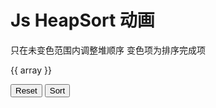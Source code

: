 # Js HeapSort 动画

<div class='preview'>
  <transition-group name="list-complete" tag="div">
    <template v-for="(items, idx) in arrObj">
        <template v-for='item in items'>
            <div :key='item.key' class="list-complete-item" :class="item.type" :style="{width: `${bitWidth * item.width}%`}">
                <div :key='item.valKey' class='item-inner' :class="{fixed: idx >= fixedAfter}">{{ item.value }}</div>
                <div class="connect-line" v-if='idx > 0 && item.lineScale' :style='{transform: `scaleX(${(item.lineScale)})`}' @click='switchWithParent(idx)'></div>
            </div>
        </template>
    </template>
  </transition-group>
</div>

只在未变色范围内调整堆顺序
变色项为排序完成项

{{ array }}

<div>
    <button :disabled='loading.sort' @click='resetData'>Reset</button>
    <button :disabled='loading.sort' @click='sort'>Sort</button>
</div>

<script>
import './style.css'
import { heap, hyphenate, log2, lineId, idx2ab, getParentId, getChildIds } from './utils'
import { genShuffled } from './CONSTANTS'

const wait = (timeout = 210) => new Promise(r => setTimeout(r, timeout))

export default {
    name: 'ani-heap-sort',
    data() {
        return {
            arrObj: [],
            fixedAfter: Infinity,
            loading: {
                sort: false,
                reset: false
            }
        }
    },
    computed: {
        height() {
            if (this.arrObj.length === 0) return '-'
            return lineId(this.arrObj.length - 1) + 1
        },
        bitWidth() {
            if (this.arrObj.length === 0) return '-'
            return Math.floor(100000 / Math.pow(2, this.height - 1)) / 1000
        },
        array() {
            return this.arrObj.map(items => +(items.find(item => item.type === 'value').value))
        }
    },
    methods: {
        resetData() {
            this.arrObj = this.genArrObj(genShuffled())
        },
        switchAB(i1, i2) {
            const [a, b] = [i1, i2].map(i => this.arrObj[i].find(item => item.type==='value'));
            const [newB, newA] = [a,b].map(({key, value})=>({key, value}))
            Object.assign(a, newA)
            Object.assign(b, newB)
        },
        switchWithParent(idx) {
            const parentId = getParentId(idx)
            if (parentId < 0) return
            this.switchAB(parentId, idx)
        },
        getHeight(array) {
            return lineId(array.length - 1) + 1
        },
        genArrObj(array) {
            const height = this.getHeight(array)
            return array.map((str, idx) => {
                // 使用可计算的公式, 忽略性能
                const lastIdx = array.slice(0, idx).lastIndexOf(str)
                const key = lastIdx === -1 ? `${str}` : `${str}-${idx}`

                const [a, b] = idx2ab(idx)
                const intervalLength = Math.pow(2, height - (a + 1)) - 1
                const siderLength = intervalLength / 2
                const isFirst = b === 0
                const isLast = idx2ab(idx + 1)[1] === 0
                const isLeft = b % 2 === 0
                const lineScale = (isLeft ? 1 : -1) * ((intervalLength + .8) / 2)

                const item = [{
                    key,
                    value: str,
                    width: 1,
                    type: 'value'
                },{
                    key: `${idx}-r`,
                    width: isLast ? siderLength : intervalLength,
                    type: 'blank',
                    lineScale
                }]
                if (isFirst) {
                    item.unshift({
                        value: ' ',
                        key: `${idx}-l`,
                        width: siderLength,
                        type: 'blank'
                    })
                }
                return item
            })
        },
        async maxHeapify(start, end) {
            const dad = start
            let son = dad * 2 + 1
            if (son >= end) return
            const [left, right] = [son, son+1].map(i => this.array[i])
            if (son + 1 < end && left < right) {
                son += 1
            }
            const [a, b] = [dad, son].map(i => this.array[i])
            if (a <= b) {
                await this.switchAB(dad, son)
                await wait()
    			await this.maxHeapify(son, end);
            }
        },
        async sort() {
            this.loading.sort = true
            const length = this.arrObj.length
            for (let i = Math.floor(length / 2) - 1; i >= 0 ; i--) {
                await this.maxHeapify(i, length)
            }
            for (let i = length - 1; i > 0; i--) {
                await this.switchAB(0, i)
                this.fixedAfter = i
                await wait()
    			await this.maxHeapify(0, i);
            }
            this.loading.sort = false
        }
    },
    mounted() {
        this.resetData()
    }
}
</script>

<style scoped>
.preview{
    position: sticky;
    top: 60px;
}
.list-complete-item {
  transition: all .2s;
  display: flex;
  min-height: 1.4em;
  height: 1.4em;
  line-height: 1.4em;
  float: left;
  justify-content: center;
  align-items: center;
  padding: .5em 0;
  position: relative
}
.item-inner {
  border-radius: 5px;
  box-shadow:inset 0 0 1px #333;
  cursor: pointer;
  min-width: 1.5em;
  text-align: center;
  position: relative
}
.list-complete-move .connect-line{
    display: none;
}
.connect-line{
    position: absolute;
    left: -1em;
    top: -.5em;
    width: 1em;
    height: 1em;
    transform-origin: left;
}
.connect-line:hover{
    cursor: pointer
}
.connect-line::before{
    content: '';
    display: block;
    position: absolute;
    background: red;
    width: 100%;
    height: 100%;
    clip-path: polygon(99% 0, 100% 1%, 1% 100%, 0 99%);
}
.connect-line:hover::before{
    background: blue;
}
.blank .item-inner{
  box-shadow:none;
  cursor: default;
}

.list-complete-enter, .list-complete-leave-to
/* .list-complete-leave-active for below version 2.1.8 */ {
  opacity: 0;
  transform: translateY(30px);
}
.list-complete-leave-active {
  position: absolute;
}
.preview > div{
    overflow: hidden
}

.fixed {
    background: maroon;
    color: #fff
}
</style>
